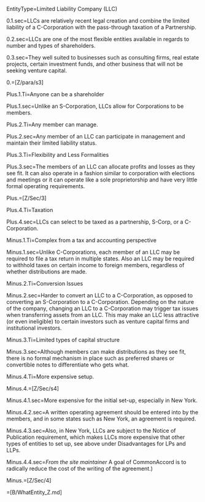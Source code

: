 EntityType=Limited Liability Company (LLC)

0.1.sec=LLCs are relatively recent legal creation and combine the limited liability of a C-Corporation with the pass-through taxation of a Partnership.

0.2.sec=LLCs are one of the most flexible entities available in regards to number and types of shareholders.

0.3.sec=They well suited to businesses such as consulting firms, real estate projects,  certain investment funds, and other business that will not be seeking venture capital.

0.=[Z/para/s3]

Plus.1.Ti=Anyone can be a shareholder

Plus.1.sec=Unlike an S-Corporation, LLCs allow for Corporations to be members.

Plus.2.Ti=Any member can manage.

Plus.2.sec=Any member of an LLC can participate in management and maintain their limited liability status.

Plus.3.Ti=Flexibility and Less Formalities

Plus.3.sec=The members of an LLC can allocate profits and losses as they see fit. It can also operate in a fashion similar to corporation with elections and meetings or it can operate like a sole proprietorship and have very little formal operating requirements.

Plus.=[Z/Sec/3]

Plus.4.Ti=Taxation

Plus.4.sec=LLCs can select to be taxed as a partnership, S-Corp, or a C-Corporation.

Minus.1.Ti=Complex from a tax and accounting perspective

Minus.1.sec=Unlike C-Corporations, each member of an LLC may be required to file a tax return in multiple states.   Also an LLC may be required to withhold taxes on certain income to foreign members, regardless of whether distributions are made.

Minus.2.Ti=Conversion Issues

Minus.2.sec=Harder to convert an LLC to a C-Corporation, as opposed to converting an S-Corporation to a C-Corporation.  Depending on the nature of the company, changing an LLC to a C-Corporation may trigger tax issues when transferring assets from an LLC.  This may make an LLC less attractive (or even ineligible) to certain investors such as venture capital firms and institutional investors.

Minus.3.Ti=Limited types of capital structure

Minus.3.sec=Although members can make distributions as they see fit, there is no formal mechanism in place such as preferred shares or convertible notes to differentiate who gets what.

Minus.4.Ti=More expensive setup.

Minus.4.=[Z/Sec/s4]

Minus.4.1.sec=More expensive for the initial set-up,  especially in New York.

Minus.4.2.sec=A written operating agreement should be entered into by the members, and in some states such as New York, an agreement is required.

Minus.4.3.sec=Also, in New York, LLCs are subject to the Notice of Publication requirement, which makes LLCs more expensive that other types of entities to set up, see above under Disadvantages for LPs and LLPs.

Minus.4.4.sec=<i>From the site maintainer</i> A goal of CommonAccord is to radically reduce the cost of the writing of the agreement.)

Minus.=[Z/Sec/4]

=[B/WhatEntity_Z.md]